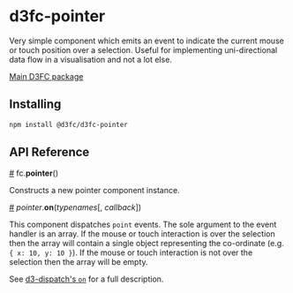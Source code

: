 # d3fc-pointer

Very simple component which emits an event to indicate the current mouse or touch position over a selection. Useful for implementing uni-directional data flow in a visualisation and not a lot else.

[Main D3FC package](https://github.com/d3fc/d3fc)

## Installing

```bash
npm install @d3fc/d3fc-pointer
```

## API Reference

<a name="pointer" href="#pointer">#</a> fc.**pointer**()

Constructs a new pointer component instance.

<a name="pointer_on" href="#pointer_on">#</a> *pointer*.**on**(*typenames*[, *callback*])

This component dispatches `point` events. The sole argument to the event handler is an array. If the mouse or touch interaction is over the selection then the array will contain a single object representing the co-ordinate (e.g. `{ x: 10, y: 10 }`). If the mouse or touch interaction is not over the selection then the array will be empty.

See [d3-dispatch's `on`](https://github.com/d3/d3-dispatch#dispatch_on) for a full description.
